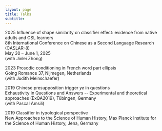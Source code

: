 ```yaml
---
layout: page
title: Talks
subtitle: 
---
```


2025 Influence of shape similarity on classifier effect: evidence from native adults and CSL learners \
8th International Conference on Chinese as a Second Language Research (CASLAR-8) \
May 30 – June 1, 2025 \
(with Jinlei Zhong)


2023 Prosodic conditioning in French word part ellipsis \
Going Romance 37, Nijmegen, Netherlands \
(with Judith Meinschaefer)


2019 Chinese presupposition trigger *ye* in questions \
Exhaustivity in Questions and Answers -- Experimental and theoretical approaches (ExQA2019), Tübingen, Germany \
(with Pascal Amsili)


2019 Classifier in typological perspective \
New Approaches to the Science of Human History, Max Planck Institute for the Science of Human History, Jena, Germany
